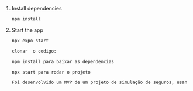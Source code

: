 
1. Install dependencies

   ```bash
   npm install
   ```

2. Start the app

   ```bash
   npx expo start

   clonar  o codigo:

   npm install para baixar as dependencias 

   npx start para rodar o projeto

   Foi desenvolvido um MVP de um projeto de simulação de seguros, usando React Native e expo